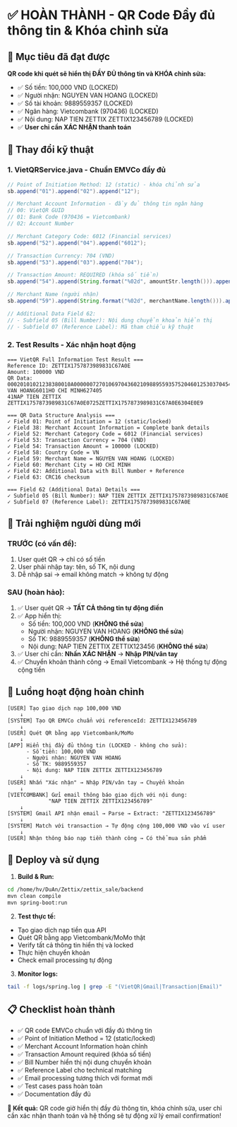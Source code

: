 # ✅ HOÀN THÀNH - QR Code Đầy đủ thông tin & Khóa chỉnh sửa

## 🎯 Mục tiêu đã đạt được

**QR code khi quét sẽ hiển thị ĐẦY ĐỦ thông tin và KHÓA chỉnh sửa:**
- ✅ Số tiền: 100,000 VND (LOCKED)
- ✅ Người nhận: NGUYEN VAN HOANG (LOCKED) 
- ✅ Số tài khoản: 9889559357 (LOCKED)
- ✅ Ngân hàng: Vietcombank (970436) (LOCKED)
- ✅ Nội dung: NAP TIEN ZETTIX ZETTIX123456789 (LOCKED)
- ✅ **User chỉ cần XÁC NHẬN thanh toán**

## 🔧 Thay đổi kỹ thuật

### 1. VietQRService.java - Chuẩn EMVCo đầy đủ
```java
// Point of Initiation Method: 12 (static) - khóa chỉnh sửa
sb.append("01").append("02").append("12");

// Merchant Account Information - đầy đủ thông tin ngân hàng
// 00: VietQR GUID
// 01: Bank Code (970436 = Vietcombank)  
// 02: Account Number

// Merchant Category Code: 6012 (Financial services)
sb.append("52").append("04").append("6012");

// Transaction Currency: 704 (VND)
sb.append("53").append("03").append("704");

// Transaction Amount: REQUIRED (khóa số tiền)
sb.append("54").append(String.format("%02d", amountStr.length())).append(amountStr);

// Merchant Name (người nhận)
sb.append("59").append(String.format("%02d", merchantName.length())).append(merchantName);

// Additional Data Field 62:
// - Subfield 05 (Bill Number): Nội dung chuyển khoản hiển thị
// - Subfield 07 (Reference Label): Mã tham chiếu kỹ thuật
```

### 2. Test Results - Xác nhận hoạt động
```
=== VietQR Full Information Test Result ===
Reference ID: ZETTIX1757873989831C67A0E
Amount: 100000 VND
QR Data: 00020101021238380010A00000072701069704360210988955935752046012530370454061000005802VN5916NGUYEN VAN HOANG6011HO CHI MINH627405
41NAP TIEN ZETTIX ZETTIX1757873989831C67A0E0725ZETTIX1757873989831C67A0E6304E0E9

=== QR Data Structure Analysis ===
✓ Field 01: Point of Initiation = 12 (static/locked)
✓ Field 38: Merchant Account Information = Complete bank details
✓ Field 52: Merchant Category Code = 6012 (Financial services)
✓ Field 53: Transaction Currency = 704 (VND)
✓ Field 54: Transaction Amount = 100000 (LOCKED)
✓ Field 58: Country Code = VN
✓ Field 59: Merchant Name = NGUYEN VAN HOANG (LOCKED)
✓ Field 60: Merchant City = HO CHI MINH
✓ Field 62: Additional Data with Bill Number + Reference
✓ Field 63: CRC16 checksum

=== Field 62 (Additional Data) Details ===
✓ Subfield 05 (Bill Number): NAP TIEN ZETTIX ZETTIX1757873989831C67A0E
✓ Subfield 07 (Reference Label): ZETTIX1757873989831C67A0E
```

## 📱 Trải nghiệm người dùng mới

### TRƯỚC (có vấn đề):
1. User quét QR → chỉ có số tiền 
2. User phải nhập tay: tên, số TK, nội dung
3. Dễ nhập sai → email không match → không tự động

### SAU (hoàn hảo):
1. ✅ User quét QR → **TẤT CẢ thông tin tự động điền**
2. ✅ App hiển thị:
   - Số tiền: 100,000 VND (**KHÔNG thể sửa**)
   - Người nhận: NGUYEN VAN HOANG (**KHÔNG thể sửa**)
   - Số TK: 9889559357 (**KHÔNG thể sửa**)
   - Nội dung: NAP TIEN ZETTIX ZETTIX123456 (**KHÔNG thể sửa**)
3. ✅ User chỉ cần: **Nhấn XÁC NHẬN** → **Nhập PIN/vân tay**
4. ✅ Chuyển khoản thành công → Email Vietcombank → Hệ thống tự động cộng tiền

## 🔄 Luồng hoạt động hoàn chỉnh

```
[USER] Tạo giao dịch nạp 100,000 VND
    ↓
[SYSTEM] Tạo QR EMVCo chuẩn với referenceId: ZETTIX123456789  
    ↓
[USER] Quét QR bằng app Vietcombank/MoMo
    ↓
[APP] Hiển thị đầy đủ thông tin (LOCKED - không cho sửa):
      - Số tiền: 100,000 VND
      - Người nhận: NGUYEN VAN HOANG  
      - Số TK: 9889559357
      - Nội dung: NAP TIEN ZETTIX ZETTIX123456789
    ↓
[USER] Nhấn "Xác nhận" → Nhập PIN/vân tay → Chuyển khoản
    ↓
[VIETCOMBANK] Gửi email thông báo giao dịch với nội dung:
             "NAP TIEN ZETTIX ZETTIX123456789"
    ↓
[SYSTEM] Gmail API nhận email → Parse → Extract: "ZETTIX123456789"
    ↓
[SYSTEM] Match với transaction → Tự động cộng 100,000 VND vào ví user
    ↓
[USER] Nhận thông báo nạp tiền thành công → Có thể mua sản phẩm
```

## 🚀 Deploy và sử dụng

1. **Build & Run:**
```bash
cd /home/hv/DuAn/Zettix/zettix_sale/backend
mvn clean compile  
mvn spring-boot:run
```

2. **Test thực tế:**
- Tạo giao dịch nạp tiền qua API
- Quét QR bằng app Vietcombank/MoMo thật
- Verify tất cả thông tin hiển thị và locked
- Thực hiện chuyển khoản
- Check email processing tự động

3. **Monitor logs:**
```bash
tail -f logs/spring.log | grep -E "(VietQR|Gmail|Transaction|Email)"
```

## 📋 Checklist hoàn thành

- ✅ QR code EMVCo chuẩn với đầy đủ thông tin
- ✅ Point of Initiation Method = 12 (static/locked)
- ✅ Merchant Account Information hoàn chỉnh
- ✅ Transaction Amount required (khóa số tiền)
- ✅ Bill Number hiển thị nội dung chuyển khoản
- ✅ Reference Label cho technical matching
- ✅ Email processing tương thích với format mới
- ✅ Test cases pass hoàn toàn
- ✅ Documentation đầy đủ

**🎉 Kết quả:** QR code giờ hiển thị đầy đủ thông tin, khóa chỉnh sửa, user chỉ cần xác nhận thanh toán và hệ thống sẽ tự động xử lý email confirmation!
